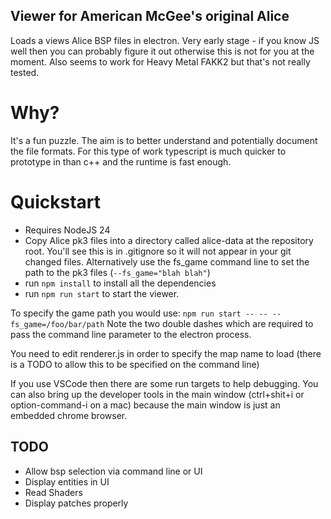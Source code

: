 ## Viewer for American McGee's original Alice

Loads a views Alice BSP files in electron. Very early stage - if you know JS well then you can probably figure it out otherwise this is not for you at the moment.
Also seems to work for Heavy Metal FAKK2 but that's not really tested.

# Why?
It's a fun puzzle. The aim is to better understand and potentially document the file formats. For this type of work typescript is much quicker to prototype in than c++ and the runtime is fast enough.

# Quickstart

* Requires NodeJS 24
* Copy Alice pk3 files into a directory called alice-data at the repository root. You'll see this is in .gitignore so it will not appear in your git changed files. Alternatively use the fs_game command line to set the path to the pk3 files (`--fs_game="blah blah"`)
* run `npm install` to install all the dependencies
* run `npm run start` to start the viewer.

To specify the game path you would use:
```npm run start -- -- --fs_game=/foo/bar/path```
Note the two double dashes which are required to pass the command line parameter to the electron process.

You need to edit renderer.js in order to specify the map name to load (there is a TODO to allow this to be specified on the command line)

If you use VSCode then there are some run targets to help debugging. You can also bring up the developer tools in the main window (ctrl+shit+i or option-command-i on a mac) because the main window is just an embedded chrome browser.

## TODO

* Allow bsp selection via command line or UI
* Display entities in UI
* Read Shaders
* Display patches properly
